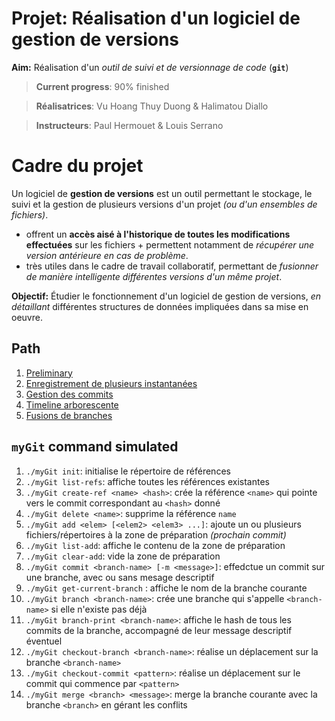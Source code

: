 # Projet: Réalisation d'un logiciel de gestion de versions
**Aim:** Réalisation d'un *outil de suivi et de versionnage de code* (**`git`**)

>**Current progress**: 90% finished

>**Réalisatrices**: Vu Hoang Thuy Duong & Halimatou Diallo

>**Instructeurs**: Paul Hermouet & Louis Serrano

# Cadre du projet
Un logiciel de **gestion de versions** est un outil permettant le stockage, le suivi et la gestion de plusieurs versions d'un projet *(ou d'un ensembles de fichiers)*. 
- offrent un **accès aisé à l'historique de toutes les modifications effectuées** sur les fichiers + permettent notamment de *récupérer une version antérieure en cas de problème*. 
- très utiles dans le cadre de travail collaboratif, permettant de *fusionner de manière intelligente différentes versions d'un même projet*. 

**Objectif:** Étudier le fonctionnement d'un logiciel de gestion de versions, *en détaillant* différentes structures de données impliquées dans sa mise en oeuvre. 
## Path
1. [Preliminary](desc/preliminary.md)
2. [Enregistrement de plusieurs instantanées](desc/multi_instant.md)
3. [Gestion des commits](desc/commit.md)
4. [Timeline arborescente](desc/timeline.md)
5. [Fusions de branches](desc/branch-fusion.md)

## `myGit` command simulated
1. `./myGit init`: initialise le répertoire de références
2. `./myGit list-refs`: affiche toutes les références existantes
3. `./myGit create-ref <name> <hash>`: crée la référence `<name>` qui pointe vers le commit correspondant au `<hash>` donné
4. `./myGit delete <name>`: supprime la référence `name`
5. `./myGit add <elem> [<elem2> <elem3> ...]`: ajoute un ou plusieurs fichiers/répertoires à la zone de préparation _(prochain commit)_
6. `./myGit list-add`: affiche le contenu de la zone de préparation
7. `./myGit clear-add`: vide la zone de préparation
8. `./myGit commit <branch-name> [-m <message>]`: effedctue un commit sur une branche, avec ou sans mesage descriptif
9. `./myGit get-current-branch` : affiche le nom de la branche courante
10. `./myGit branch <branch-name>`: crée une branche qui s'appelle `<branch-name>` si elle n'existe pas déjà
11. `./myGit branch-print <branch-name>`: affiche le hash de tous les commits de la branche, accompagné de leur message descriptif éventuel
12. `./myGit checkout-branch <branch-name>`: réalise un déplacement sur la branche `<branch-name>`
13. `./myGit checkout-commit <pattern>`: réalise un déplacement sur le commit qui commence par `<pattern>`
14. `./myGit merge <branch> <message>`: merge la branche courante avec la branche `<branch>` en gérant les conflits
